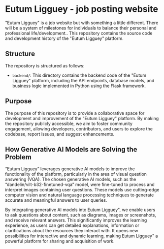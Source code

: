 # Eutum Ligguey - job posting website 

"Eutum Ligguey" is a job website but with something a little different. There will be a system of milestones for individuals to balance their personal and professional life/development.. This repository contains the source code and development history of the "Eutum Ligguey" platform.

## Structure

The repository is structured as follows:

- `backend/`: This directory contains the backend code of the "Eutum Ligguey" platform, including the API endpoints, database models, and business logic implemented in Python using the Flask framework.

## Purpose

The purpose of this repository is to provide a collaborative space for development and improvement of the "Eutum Ligguey" platform. By making the repository publicly accessible, we aim to foster community engagement, allowing developers, contributors, and users to explore the codebase, report issues, and suggest enhancements.

## How Generative AI Models are Solving the Problem
“Eutum Ligguey” leverages generative AI models to improve the functionality of the platform, particularly in the area of visual question answering (VQA). The chosen generative AI models, such as the “dandelin/vilt-b32-finetuned-vqa” model, were fine-tuned to process and interpret images containing user questions. These models use cutting-edge computer vision and natural language processing techniques to generate accurate and meaningful answers to user queries.

By integrating generative AI models into Eutum Ligguey", we enable users to ask questions about content, such as diagrams, images or screenshots, and receive relevant answers. This significantly improves the learning experience, as users can get detailed explanations, information or clarifications about the resources they interact with. It opens new possibilities for interactive and dynamic learning, making Eutum Ligguey" a powerful platform for sharing and acquisition of work.
